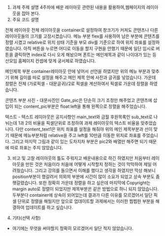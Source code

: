 1. 과제 주제 설명
4주차에 배운 레이아웃 관련된 내용을 활용하여,웹페이지의 레이아웃을 잡아 본다.
2. 주요 코드 설명

전체 레이아웃
 전체 레이아웃을 container로 설정하여 창크기가 커져도 콘텐츠나 다른 레이아웃들의 크기를 고정시켰습니다. 
메뉴 부분
 flex를 사용하여 남은 부분에 콘텐츠를 정렬 시켰고 relative로 위치 상태 기준을 부모 div를 기준으로 하여 위치 좌표를 설정하였습니다. 아직 버튼을 누르면 어디로 이동을 할지 구현을 안했기 때문에 일단 임시로 버튼을 클릭하면 index로 다시 오게 해놨으며 폰트는 메인제목과 같이 나이대가 있는 등산모임 홈페이지 컨셉에 맞게 궁서체로 하였습니다.

메인제목 부분
 container레이아웃 안에 넣어서 선언을 하였지만 위의 메뉴 부분과 맞추기 위해 길이를 따로 설정을 해주고 메인 제목 안에 사진과 글귀를 넣었습니다. 가운데 정렬은 전체 (가로픽셀 - 대문글귀)/2로 픽셀을 계산하여서 픽셀로 가운데 정렬을 하였습니다. 

콘텐츠 부분
 사진 - 대문사진인 Gate_pic은 단순히 크기 조정만 해주었고 콘텐츠에 삽입이 되는 content_pic부분은 float:left을 통해 왼쪽으로 정렬을 해주었습니다. 

 텍스트 - 텍스트 레이아웃은 공지사항인 main_text와 금월 후원목록인 sub_text로 나뉘는데 1과 2의 비율을 픽셀단위로 조정하여 과제 레이아웃의 텍스트 비율을 맞추었습니다. 다만 content_text1은 위치 좌표를 설정을 해줘야 위의 메인 제목부분과 선이 맞기 때문에 메뉴부분처럼 relative을 주고 left를 10만큼 이동한 위치로 좌표를 주었습니다. 그리고 마지막 그림과 같이 있는 도차지차 부분은 pic2와 배열만 해주면 되기 때문에 따로 좌표는 주지 않았습니다. 


3. 비고 및 고찰
레이아웃의 틀도 주워지고 배운내용으로 하긴 하였지만 처음부터 레이아웃을 만든 것은 처음이라 처음에 어떻게 시작할지 정하는 것이 막막하여 제일 어려웠습니다. 
그리고 강의를 들으면서 이해를 했다고 생각을 하였지만 막상 해보니 position부분이 했갈려서 의외의 부분에 시간이 많이 소요가 되었고 상속 부분도 좀 햇갈렸습니다. 또한 정확히 가운데 정렬을 하고 싶은데 마지막에 Copyright는 margin auto로 정렬이 되었지만 제목부분은 같은 방법으로 하니 되지 않았습니다. 두부분다 container에 상속이 되어있는데 결과가 다른 이유를 모르겠어서 일단 픽셀 단위로 정렬을 해뒀지만 앞으로 업데이트할 과제에서는 이러한 찝찝한 부분을 해결하여 업데이트를 하고 싶습니다. 

4. 기타(선택 사항)
 - 여기에는 무엇을 써야할지 정확히 모르겠어서 일단 적지 않았습니다. 
